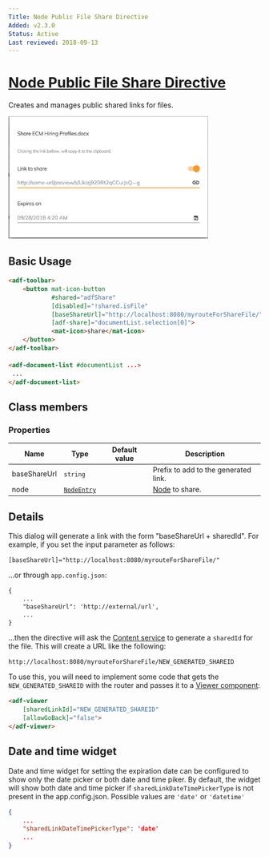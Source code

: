 ```yaml
---
Title: Node Public File Share Directive
Added: v2.3.0
Status: Active
Last reviewed: 2018-09-13
---
```


# [Node Public File Share Directive](../../../lib/content-services/content-node-share/content-node-share.directive.ts "Defined in content-node-share.directive.ts")

Creates and manages public shared links for files.

![adf-share](../../docassets/images/share-directive.png)

## Basic Usage

```html
<adf-toolbar>
    <button mat-icon-button
            #shared="adfShare"
            [disabled]="!shared.isFile"
            [baseShareUrl]="http://localhost:8080/myrouteForShareFile/"
            [adf-share]="documentList.selection[0]">
            <mat-icon>share</mat-icon>
    </button>
</adf-toolbar>

<adf-document-list #documentList ...>
 ...
</adf-document-list>
```

## Class members

### Properties

| Name | Type | Default value | Description |
| ---- | ---- | ------------- | ----------- |
| baseShareUrl | `string` |  | Prefix to add to the generated link. |
| node | [`NodeEntry`](https://github.com/Alfresco/alfresco-js-api/blob/master/src/alfresco-core-rest-api/docs/NodeEntry.md) |  | [Node](https://github.com/Alfresco/alfresco-js-api/blob/development/src/api/content-rest-api/docs/Node.md) to share. |

## Details

This dialog will generate a link with the form "baseShareUrl + sharedId".
For example, if you set the input parameter as follows:

    [baseShareUrl]="http://localhost:8080/myrouteForShareFile/"

...or through `app.config.json`:

    {
        ...
        "baseShareUrl": 'http://external/url',
        ...
    }

...then the directive will ask the [Content service](../../core/services/content.service.md) to generate
a `sharedId` for the file. This will create a URL like the following:

    http://localhost:8080/myrouteForShareFile/NEW_GENERATED_SHAREID

To use this, you will need to implement some code that gets the `NEW_GENERATED_SHAREID` with the router
and passes it to a [Viewer component](../../core/components/viewer.component.md):

```html
<adf-viewer
    [sharedLinkId]="NEW_GENERATED_SHAREID"
    [allowGoBack]="false">
</adf-viewer>
```

## Date and time widget

Date and time widget for setting the expiration date can be configured to show only the date picker or both date and time piker.
By default, the widget will show both date and time picker if `sharedLinkDateTimePickerType` is not present in the app.config.json.
Possible values are `'date'` or `'datetime'`

```json
{
    ...
    "sharedLinkDateTimePickerType": 'date'
    ...
}
```
